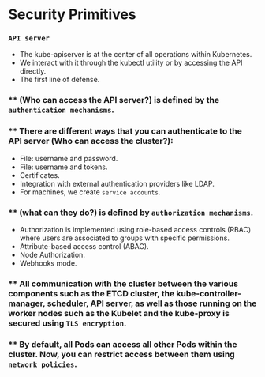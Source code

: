 # Security Primitives

### `API server`
 * The kube-apiserver is at the center of all operations within Kubernetes.
 * We interact with it through the kubectl utility or by accessing the API directly.
 * The first line of defense.


### ** (Who can access the API server?) is defined by the `authentication mechanisms`.
### ** There are different ways that you can authenticate to the API server (Who can access the cluster?):
 * File: username and password.
 * File: username and tokens.
 * Certificates.
 * Integration with external authentication providers like LDAP.
 * For machines, we create `service accounts`.


### ** (what can they do?) is defined by `authorization mechanisms`.
 * Authorization is implemented using role-based access controls (RBAC) where users are associated to groups with specific permissions.
 * Attribute-based access control (ABAC).
 * Node Authorization.
 * Webhooks mode.


### ** All communication with the cluster between the various components such as the ETCD cluster, the kube-controller-manager, scheduler, API server, as well as those running on the worker nodes such as the Kubelet and the kube-proxy is secured using `TLS encryption`.


### ** By default, all Pods can access all other Pods within the cluster. Now, you can restrict access between them using `network policies`.

